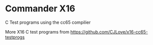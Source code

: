 # Commander X16
C Test programs using the cc65 compilier

More X16 C test programs from https://github.com/CJLove/x16-cc65-testprogs
